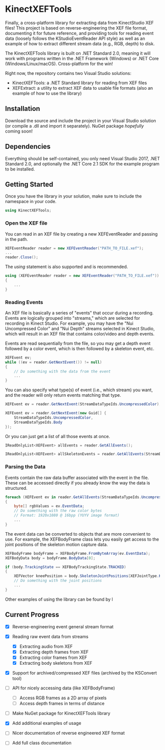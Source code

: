 KinectXEFTools
==============
Finally, a cross-platform library for extracting data from KinectStudio XEF files!
This project is based on reverse-engineering the XEF file format, documenting it for future reference, and providing tools for reading event data (loosely follows the KStudioEventReader API style) as well as an example of how to extract different stream data (e.g., RGB, depth) to disk.

The KinectXEFTools library is built on .NET Standard 2.0, meaning it will work with programs written in the .NET Framework (Windows) or .NET Core (Windows/Linux/macOS). Cross-platform for the win!

Right now, the repository contains two Visual Studio solutions:
* KinectXEFTools: a .NET Standard library for reading from XEF files
* XEFExtract: a utility to extract XEF data to usable file formats (also an example of how to use the library)

Installation
------------
Download the source and include the project in your Visual Studio solution (or compile a .dll and import it separately).
NuGet package *hopefully* coming soon!

Dependencies
------------
Everything should be self-contained, you only need Visual Studio 2017, .NET Standard 2.0, and optionally the .NET Core 2.1 SDK for the example program to be installed.

Getting Started
---------------
Once you have the library in your solution, make sure to include the namespace in your code.
```C#
using KinectXEFTools;
```

### Open the XEF file

You can read in an XEF file by creating a new XEFEventReader and passing in the path.
```C#
XEFEventReader reader = new XEFEventReader("PATH_TO_FILE.xef");
...
reader.Close();
```

The *using* statement is also supported and is recommended.

```C#
using (XEFEventReader reader = new XEFEventReader("PATH_TO_FILE.xef"))
{
    ...
}
```

### Reading Events

An XEF file is basically a series of "events" that occur during a recording. Events are logically grouped into "streams," which are selected for recording in Kinect Studio. For example, you may have the "Nui Uncompressed Color" and "Nui Depth" streams selected in Kinect Studio, which will result in an XEF file that contains color/video and depth events.

Events are read sequentially from the file, so you may get a depth event followed by a color event, which is then followed by a skeleton event, etc.

```C#
XEFEvent ev;
while ((ev = reader.GetNextEvent()) != null)
{
    // Do something with the data from the event
    ...
}
```

You can also specify what type(s) of event (i.e., which stream) you want, and the reader will only return events matching that type.

```C#
XEFEvent ev = reader.GetNextEvent(StreamDataTypeIds.UncompressedColor);
```

```C#
XEFEvent ev = reader.GetNextEvent(new Guid[] {
    StreamDataTypeIds.UncompressedColor,
    StreamDataTypeIds.Body
});
```

Or you can just get a list of all those events at once.
```C#
IReadOnlyList<XEFEvent> allEvents = reader.GetAllEvents();
```

```C#
IReadOnlyList<XEFEvent> allSkeletonEvents = reader.GetAllEvents(StreamDataTypeIds.Body);
```

### Parsing the Data

Events contain the raw data buffer associated with the event in the file. These can be accessed directly if you already know the way the data is structured.

```C#
foreach (XEFEvent ev in reader.GetAllEvents(StreamDataTypeIds.UncompressedColor))
{
    byte[] rgbValues = ev.EventData;
    // Do something with the raw color bytes
    // Format: 1920x1080 @ 16bpp (YUYV image format)
    ...
}
```

The event data can be converted to objects that are more convenient to use. For example, the XEFBodyFrame class lets you easily get access to the joint positions of the skeleton motion capture data.

```C#
XEFBodyFrame bodyFrame = XEFBodyFrame.FromByteArray(ev.EventData);
XEFBodyData body = bodyFrame.BodyData[0];

if (body.TrackingState == XEFBodyTrackingState.TRACKED)
{
    XEFVector kneePosition = body.SkeletonJointPositions[XEFJointType.KneeRight];
    // Do something with the joint positions
    ...
}
```

Other examples of using the library can be found by l

Current Progress
----------------
- [X] Reverse-engineering event general stream format
- [X] Reading raw event data from streams
  - [X] Extracting audio from XEF
  - [X] Extracting depth frames from XEF
  - [X] Extracting color frames from XEF
  - [X] Extracting body skeletons from XEF
- [X] Support for archived/compressed XEF files (archived by the KSConvert tool)

- [ ] API for nicely accessing data (like XEFBodyFrame)
  - [ ] Access RGB frames as a 2D array of pixels
  - [ ] Access depth frames in terms of distance

- [ ] Make NuGet package for KinectXEFTools library
- [X] Add additional examples of usage
- [ ] Nicer documentation of reverse engineered XEF format
- [ ] Add full class documentation

